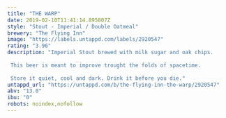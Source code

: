 ```yaml
---
title: "THE WARP"
date: 2019-02-10T11:41:14.895807Z
style: "Stout - Imperial / Double Oatmeal"
brewery: "The Flying Inn"
image: "https://labels.untappd.com/labels/2920547"
rating: "3.96"
description: "Imperial Stout brewed with milk sugar and oak chips.  This beer is meant to improve trought the folds of spacetime.  Store it quiet, cool and dark. Drink it before you die."
untappd_url: "https://untappd.com/b/the-flying-inn-the-warp/2920547"
abv: "13.0"
ibu: "0"
robots: noindex,nofollow
---
```

